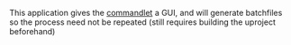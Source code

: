 This application gives the [commandlet](https://github.com/Archengius/UE4GameProjectGenerator) a GUI, and will generate batchfiles so the process need not be repeated (still requires building the uproject beforehand)
